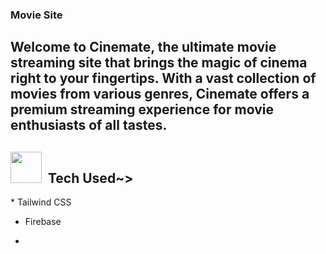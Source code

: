 ### Movie Site


## Welcome to Cinemate, the ultimate movie streaming site that brings the magic of cinema right to your fingertips. With a vast collection of movies from various genres, Cinemate offers a premium streaming experience for movie enthusiasts of all tastes.


<h2><img src = "https://media2.giphy.com/media/QssGEmpkyEOhBCb7e1/giphy.gif?cid=ecf05e47a0n3gi1bfqntqmob8g9aid1oyj2wr3ds3mg700bl&rid=giphy.gif" width='50'/>&nbsp; Tech Used~></h2>
* Tailwind CSS

* Firebase 

* 